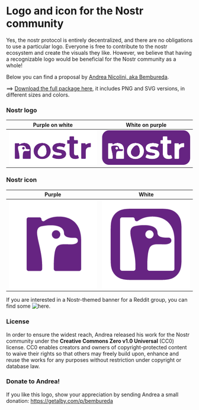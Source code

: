 # Logo and icon for the Nostr community

Yes, the nostr protocol is entirely decentralized, and there are no obligations to use a particular logo.
Everyone is free to contribute to the nostr ecosystem and create the visuals they like.
However, we believe that having a recognizable logo would be beneficial for the Nostr community as a whole!

Below you can find a proposal by [Andrea Nicolini, aka Bembureda](https://dribbble.com/Bembureda).  

==> [Download the full package here](/nostr-logo-and-icon.zip), it includes PNG and SVG versions, in different sizes and colors.

### Nostr logo 
| Purple on white | White on purple |
| ------- | ------- | 
| ![Nostr logo purple on white](/PNG/nostr-logo-purple-on-white-929x363.png) | ![Nostr logo white on purple](/PNG/nostr-logo-white-on-purple-929x363.png) |

### Nostr icon
| Purple | White | 
| ------- | ------- |  
| ![Nostr icon purple ](/PNG/nostr-icon-purple-256x256.png) | ![Nostr icon white](/PNG/nostr-icon-white-256x256.png) |

If you are interested in a Nostr-themed banner for a Reddit group, you can find some ![here](https://github.com/mbarulli/nostr-logo/blob/main/Reddit-banners). 

### License
In order to ensure the widest reach, Andrea released his work for the Nostr community under the **Creative Commons Zero v1.0 Universal** (CC0) license.
CC0 enables creators and owners of copyright-protected content to waive their rights so that others may freely build upon, enhance and reuse the works for any purposes without restriction under copyright or database law.

### Donate to Andrea!
If you like this logo, show your appreciation by sending Andrea a small donation: https://getalby.com/p/bembureda
